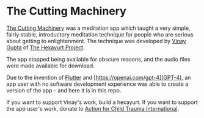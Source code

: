 # The Cutting Machinery

[The Cutting Machinery](http://thecuttingmachinery.com/) was a meditation app which taught a very simple, fairly stable, introductory meditation technique for people who are serious about getting to enlightenment. The technique was developed by [Vinay Gupta](https://twitter.com/leashless) of [The Hexayurt Project](http://hexayurt.com/).

The app stopped being available for obscure reasons, and the audio files were made available for download.

Due to the invention of [Flutter](https://en.wikipedia.org/wiki/Flutter_(software)) and [https://openai.com/gpt-4](GPT-4), an app user with no software development experience was able to create a version of the app - and here it is in this repo. 

If you want to support Vinay's work, build a hexayurt. If you want to support the app user's work, donate to [Action for Child Trauma International](https://actinternational.org.uk/). 
